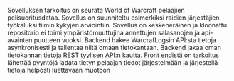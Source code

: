 Sovelluksen tarkoitus on seurata World of Warcraft pelaajien pelisuoritusdataa. 
Sovellus on suunniteltu esimerkiksi raidien järjestäjien työkaluksi tiimin kykyjen arviointiin.
Sovellus on keskeneräinen ja kloonattu repositorio ei toimi ympäristömuuttujina annettujen salasanojen ja api-avainten puutteen vuoksi.
Backend hakee WarcrafLogsin API:sta tietoja asynkronisesti ja tallentaa niitä omaan tietokantaan. 
Backend jakaa oman tietokannan tietoja REST tyylisen API:n kautta. 
Front endistä on tarkoitus lähettää pyyntöjä ladata tietyn pelaajan tiedot järjestelmään ja järjestellä tietoja helposti luettavaan muotoon